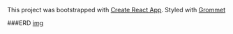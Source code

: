 This project was bootstrapped with [Create React App](https://github.com/facebook/create-react-app).
Styled with [Grommet](https://v2.grommet.io/)

###ERD
[img](https://drive.google.com/file/d/13GFnfP7kFWu0YN7e42mWxhI4rww8srZC/view?usp=sharing)